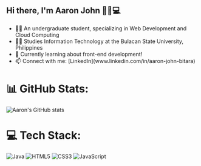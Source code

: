 ## Hi there, I'm Aaron John 👋🐱💻

<ul>
  <li>👨‍💻 An undergraduate student, specializing in Web Development and Cloud Computing</li>
  <li>👨‍🎓 Studies Information Technology at the Bulacan State University, Philippines</li>
  <li>💭 Currently learning about front-end development!</li>
  <li>📫 Connect with me: [LinkedIn](www.linkedin.com/in/aaron-john-bitara)</li>
</ul>


# 📊 GitHub Stats:
![Aaron's GitHub stats](https://github-readme-stats.vercel.app/api?username=eyronjohn&show_icons=true&theme=tokyonight)

# 💻 Tech Stack:
![Java](https://img.shields.io/badge/java-%23ED8B00.svg?style=for-the-badge&logo=openjdk&logoColor=white) ![HTML5](https://img.shields.io/badge/html5-%23E34F26.svg?style=for-the-badge&logo=html5&logoColor=white) ![CSS3](https://img.shields.io/badge/css3-%231572B6.svg?style=for-the-badge&logo=css3&logoColor=white) ![JavaScript](https://img.shields.io/badge/javascript-%23323330.svg?style=for-the-badge&logo=javascript&logoColor=%23F7DF1E)

